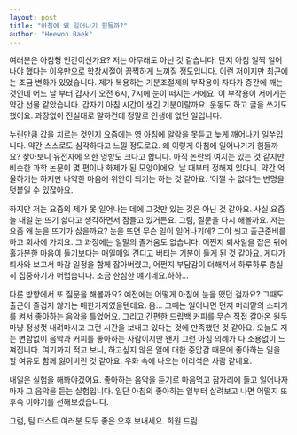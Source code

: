 ```yaml
---
layout: post
title: "아침에 왜 일어나기 힘들까?"
author: "Heewon Baek"
---
```


여러분은 아침형 인간이신가요? 저는 아무래도 아닌 것 같습니다. 단지 아침 일찍 일어나야 했다는 이유만으로 학창시절이 끔찍하게 느껴질 정도입니다. 이런 저이지만 최근에는 조금 변화가 있었습니다. 제가 복용하는 기분조절제의 부작용이 자다가 중간에 깨는 것인데 어느 날 부터 갑자기 오전 6시, 7시에 눈이 떠지는 거에요. 이 부작용이 저에게는 약간 선물 같았습니다. 갑자기 아침 시간이 생긴 기분이랄까요. 운동도 하고 글을 쓰기도 했어요. 과장없이 진실대로 말하건데 정말로 인생에 없던 일입니다.

누린만큼 값을 치르는 것인지 요즘에는 영 아침에 알람을 못듣고 늦게 깨어나기 일쑤입니다. 약간 스스로도 심각하다고 느낄 정도로요. 왜 이렇게 아침에 일어나기가 힘들까요? 찾아보니 유전자에 의한 영향도 크다고 합니다. 아직 논란의 여지는 있는 것 같지만 비슷한 과학 논문이 몇 편이나 화제가 된 모양이에요. 날 때부터 정해져 있다니. 약간 억울하기는 하지만 나약한 마음에 위안이 되기는 하는 것 같아요. ‘어쩔 수 없다’는 변명을 덧붙일 수 있잖아요.

하지만 저는 요즘의 제가 못 일어나는 데에 그것만 있는 것은 아닌 것 같아요. 사실 요즘 늘 내일 눈 뜨기 싫다고 생각하면서 잠들고 있거든요. 그럼, 질문을 다시 해볼까요. 저는 요즘 왜 눈을 뜨기가 싫을까요? 눈을 뜨면 무슨 일이 일어나기에? 그야 씻고 출근준비를 하고 회사에 가지요. 그 과정에는 일말의 즐거움도 없습니다. 어쩐지 퇴사일을 잡은 뒤에 홀가분한 마음이 들기보다는 매일매일 견디고 버티는 기분이 들게 된 것 같아요. 게다가 퇴사와 보고서 마감 일정을 함께 잡아버렸고, 어쩐지 부담감이 더해져서 하루하루 충실히 집중하기가 어렵습니다. 조금 한심한 얘기네요.하하...

다른 방향에서 또 질문을 해볼까요? 예전에는 어떻게 아침에 눈을 떴던 걸까요? 그때도 출근이 즐겁지 않기는 매한가지였을텐데요. 음... 그때는 일어나면 먼저 머리맡의 스피커를 켜서 좋아하는 음악을 틀었어요. 그리고 간편한 드립백 커피를 무슨 직접 갈아온 원두마냥 정성껏 내려마시고 그런 시간을 보내고 있다는 것에 만족했던 것 같아요. 오늘도 저는 변함없이 음악과 커피를 좋아하는 사람이지만 왠지 그런 아침 의례가 다 소용없이 느껴집니다. 여기까지 적고 보니, 하고싶지 않은 일에 대한 중압감 때문에 좋아하는 일을 할 여유도 함께 잃어버린 것 같아요. 우화 속에 나오는 어리석은 사람 같네요.

내일은 실험을 해봐야겠어요. 좋아하는 음악을 듣기로 마음먹고 잠자리에 들고 일어나자 마자 그 음악을 듣는 실험입니다. 일단 아침의 좋아하는 일부터 살려보고 나면 어떨지 또 후속 이야기를 전해보겠습니다.

그럼, 팀 더스트 여러분 모두 좋은 오후 보내세요.
희원 드림.